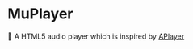 # MuPlayer

🎵 A HTML5 audio player which is inspired by [APlayer](https://github.com/MoePlayer/APlayer)
